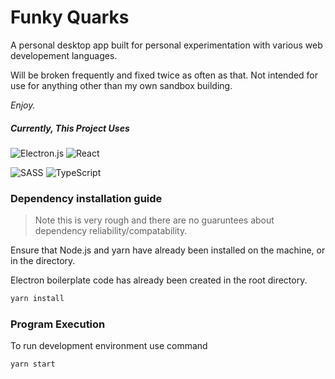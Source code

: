# Funky Quarks

A personal desktop app built for personal experimentation with various web developement languages.

Will be broken frequently and fixed twice as often as that. Not intended for use for anything other than my own sandbox building.

*Enjoy.*

##### Currently, This Project Uses

![Electron.js](https://img.shields.io/badge/Electron-191970?style=for-the-badge&logo=Electron&logoColor=white) ![React](https://img.shields.io/badge/react-%2320232a.svg?style=for-the-badge&logo=react&logoColor=%2361DAFB)

![SASS](https://img.shields.io/badge/SASS-hotpink.svg?style=for-the-badge&logo=SASS&logoColor=white) ![TypeScript](https://img.shields.io/badge/typescript-%23007ACC.svg?style=for-the-badge&logo=typescript&logoColor=white)


### Dependency installation guide

> Note this is very rough and there are no guaruntees about dependency reliability/compatability.

Ensure that Node.js and yarn have already been installed on the machine, or in the directory.

Electron boilerplate code has already been created in the root directory.


```bash
yarn install

```

### Program Execution

To run development environment use command

```bash
yarn start
```
